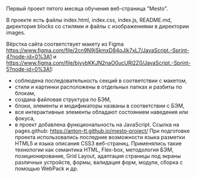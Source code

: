Первый проект пятого месяца обучения веб-страница "Mesto".

В проекте есть файлы index.html, index.css, index.js, README.md, директория blocks со стилями и файлы с изображениями в директории images.

Вёрстка сайта соответствует макету из Figma https://www.figma.com/file/2cn9N9jSkmxD84oJik7xL7/JavaScript.-Sprint-4?node-id=0%3A1 и https://www.figma.com/file/bjyvbKKJN2naO0ucURl2Z0/JavaScript.-Sprint-5?node-id=0%3A1: 
- соблюдена последовательность секций в соответствии с макетом,
- стили и картинки расположены в отдельных папках и разбиты по блокам,
- создана файловая структура по БЭМ,
- блоки, элементы и модификаторы названы в соответствии с БЭМ,
- все интерактивные элементы обладают состоянием наведения или фокуса,
- в проект добавлена функциональность на JavaScript.
Ссылка на pages.github: https://anton-tt.github.io/mesto-project/
При подготовке проекта использовались последние возможности языка разметки HTML5 и языка описания CSS3 веб-страниц. Применялись такие технологии как семантика HTML, Flex-box, методология БЭМ, позиционирование, Grid Layout, адаптация страницы под экраны различных устройств, формы, валидация форм, модули, сборка с помощью WebPack  и др.